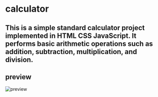 # calculator

## This is a simple standard calculator project implemented in HTML CSS JavaScript. It performs  basic arithmetic operations such as addition, subtraction, multiplication, and division.

## preview
![preview](https://github.com/ganeshvish02012003/codsoft3-calculator/assets/149355047/37d58179-d89d-4b32-9e9d-c23a2ba89a05)